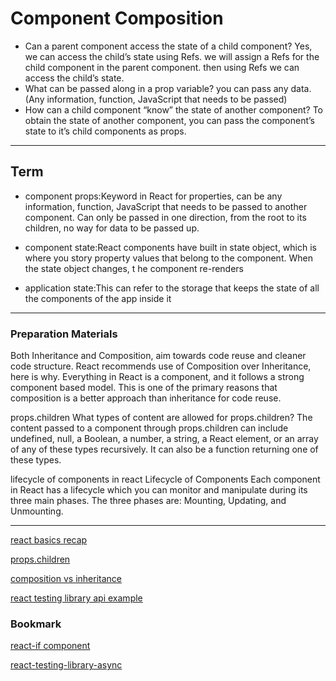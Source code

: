 # Component Composition

* Can a parent component access the state of a child component?
Yes, we can access the child’s state using Refs. we will assign a Refs for the child component in the parent component. then using Refs we can access the child’s state.
* What can be passed along in a prop variable?
 you can pass any data.
 (Any information, function, JavaScript that needs to be passed)
* How can a child component “know” the state of another component?
To obtain the state of another component, you can pass the component’s state to it’s child components as props.

*** 

## Term
- component props:Keyword in React for properties, can be any information, function, JavaScript that needs to be passed to another component. Can only be passed in one direction, from the root to its children, no way for data to be passed up.

- component state:React components have built in state object, which is where you story property values that belong to the component. When the state object changes, t he component re-renders

- application state:This can refer to the storage that keeps the state of all the components of the app inside it

*** 

### Preparation Materials

Both Inheritance and Composition, aim towards code reuse and cleaner code structure.
React recommends use of Composition over Inheritance, here is why. Everything in React is a component, and it follows a strong component based model. This is one of the primary reasons that composition is a better approach than inheritance for code reuse.

props.children
What types of content are allowed for props.children? The content passed to a component through props.children can include undefined, null, a Boolean, a number, a string, a React element, or an array of any of these types recursively. It can also be a function returning one of these types.

lifecycle of components in react
Lifecycle of Components Each component in React has a lifecycle which you can monitor and manipulate during its three main phases. The three phases are: Mounting, Updating, and Unmounting.





***
[react basics recap](https://medium.freecodecamp.org/these-are-the-concepts-you-should-know-in-react-js-after-you-learn-the-basics-ee1d2f4b8030)

[props.children](https://codeburst.io/a-quick-intro-to-reacts-props-children-cb3d2fce4891)

[composition vs inheritance](https://reactjs.org/docs/composition-vs-inheritance.html)

[react testing library api example](https://testing-library.com/docs/react-testing-library/example-intro)
### Bookmark
[react-if component](https://www.npmjs.com/package/react-if)

[react-testing-library-async](https://testing-library.com/docs/dom-testing-library/api-async)